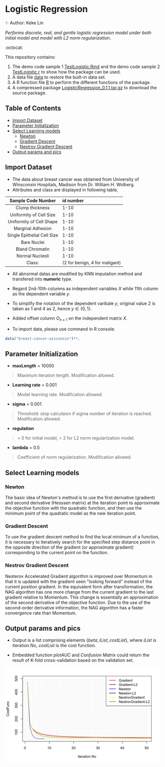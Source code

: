 # Logistic Regression

:sparkles:  Author: Keke Lin


*Performs discrete, real, and gentle logistic regression model under both initial model and model with L2 norm regularization*.

:octocat:

This repository contains:

1. The demo code sample 1 [TestLogistic.Rmd](TestLogistic.Rmd) and the demo code sample 2 [TestLogistic.r](TestLogistic.r) to show how the package can be used.
2. A data file [data](data) to restore the built-in data set.
3. A R function file [R](R) to perform the different functions of the package.
4. A compressed package [LogisticRegression_0.1.1.tar.gz](LogisticRegression_0.1.1.tar.gz) to download the source package.


## Table of Contents
- [Import Dataset](#import-dataset)
- [Parameter Initialization](#parameter-initialization)
- [Select Learning models](#select-learning-models)
  * [Newton](#newton)
  * [Gradient Descent](#gradient-descent)
  * [Nestrov Gradient Descent](#nestrov-gradient-descent)
- [Output params and pics](#output-params-and-pics)


  


 ## Import Dataset

 - The data about breast cancer was obtained from University of Winsconsin Hospitals, Madison from Dr. William H. Wolberg.
 -  Attributes and class are displayed in following table,
   
   |Sample Code Number | id number|
   |:-----------------:|:---------|
   |Clump thickness    | 1-10     |
   |Uniformity of Cell Size| 1-10|
   |Uniformity of Cell Shape | 1-10|
   |Marginal Adhesion | 1-10|
   |Single Epithelial Cell Size | 1-10|
   |Bare Nuclei | 1-10|
   |Bland Chromatin | 1-10|
   |Normal Nucleoli| 1-10|
   |Class:|(2 for benign, 4 for maligant)

- All abnormal datas are modified by KNN imputation method and transfered  into **numeric** type.     
      
- Regard 2nd-10th columns as independent variables $X$ while 11th column as the dependent variable $y$. 

- To simplify the notation of the dependent varibale $y$, original  value $2$ is taken as $1$ and $4$ as $2$, hence $y\in \{0,1\}$.    

- Added offset column $O_{n\times 1}$ on the independent matrix $X$.        

- To import data, please use command in R console:
```r
data("breast-cancer-wisconsin")**.    
```
## Parameter Initialization

   * **maxLength** = 10000  
 >Maximum iteration length. Modification allowed.


   * **Learning rate** = 0.001 
  >Model learning rate. Modification allowed.
   
   
   * **sigma** = 0.001  
   >Threshold: stop calculaion if sigma number of iteration is reached. Modification allowed.        

   * **regulation** 
   >= 0 for initial model, = 2 for L2 norm regularization model.


   * **lambda** = 0.5 
   >Coefficient of norm regularization. Modification allowed.

## Select Learning models

### Newton
  
  The basic idea of Newton's method is to use the first derivative (gradient) and second derivative (Hesssen matrix) at the iteration point to approximate the objective function with the quadratic function, and then use the minimum point of the quadratic model as the new iteration point.
  
### Gradient Descent
   To use the gradient descent method to find the local minimum of a function, it is necessary to iteratively search for the specified step distance point in the opposite direction of the gradient (or approximate gradient) corresponding to the current point on the function.
### Nestrov Gradient Descent
   Nesterov Accelerated Gradient algorithm is improved over Momentum in that it is updated with the gradient seen "looking forward" instead of the current position gradient. In the equivalent form after transformation, the NAG algorithm has one more change from the current gradient to the last gradient relative to Momentum. This change is essentially an approximation of the second derivative of the objective function. Due to the use of the second-order derivative information, the NAG algorithm has a faster convergence rate than Momentum.
   
## Output params and pics
   
   * Output is a list comprising elements $\{beta, iList, costList\}$, where $iList$ is iteration.No, $costList$ is the cost function.      

   * Embedded function *plotAUC* and *Confusion Matrix* could return the result of K-fold cross-validation based on the validation set.

![Compare Plots](/000013.png)
